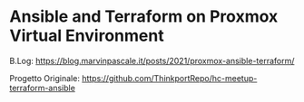 # Ansible and Terraform on Proxmox Virtual Environment

B.Log: https://blog.marvinpascale.it/posts/2021/proxmox-ansible-terraform/

Progetto Originale: https://github.com/ThinkportRepo/hc-meetup-terraform-ansible
